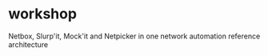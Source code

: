 # workshop
Netbox, Slurp'it, Mock'it and Netpicker in one network automation reference architecture
